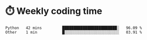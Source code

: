
# :stopwatch: Weekly coding time
<!--START_SECTION:waka-->

```text
Python   42 mins         ████████████████████████░   96.09 %
Other    1 min           █░░░░░░░░░░░░░░░░░░░░░░░░   03.91 %
```

<!--END_SECTION:waka-->


<!-- <p> <img src="https://github-readme-stats.vercel.app/api?username=cozgerest&show_icons=true&hide_border=false" />  </p> -->

